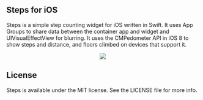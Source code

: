 ## Steps for iOS
Steps is a simple step counting widget for iOS written in Swift. It uses App Groups to share data between the container app and widget and UIVisualEffectView for blurring. It uses the CMPedometer API in iOS 8 to show steps and distance, and floors climbed on devices that support it.

<p align="center">
    <img src="https://github.com/gizmosachin/steps/blob/master/steps-hero.png"/>
</p>

## License

Steps is available under the MIT license. See the LICENSE file for more info.

